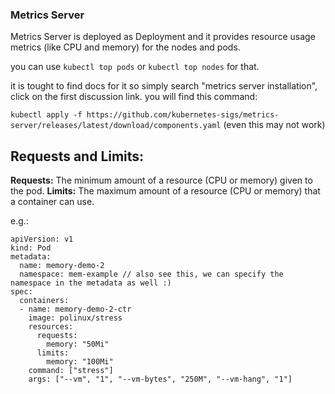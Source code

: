 ### Metrics Server

Metrics Server is deployed as Deployment and it provides resource usage metrics (like CPU and memory) for the nodes and pods.

you can use `kubectl top pods` or `kubectl top nodes` for that.

it is tought to find docs for it so simply search "metrics server installation", click on the first discussion link. you will find this command:

`kubectl apply -f https://github.com/kubernetes-sigs/metrics-server/releases/latest/download/components.yaml` (even this may not work) 

## Requests and Limits:

**Requests:** The minimum amount of a resource (CPU or memory) given to the pod.
**Limits:** The maximum amount of a resource (CPU or memory) that a container can use.

e.g.:

```
apiVersion: v1
kind: Pod
metadata:
  name: memory-demo-2
  namespace: mem-example // also see this, we can specify the namespace in the metadata as well :)
spec:
  containers:
  - name: memory-demo-2-ctr
    image: polinux/stress
    resources:
      requests:
        memory: "50Mi"
      limits:
        memory: "100Mi"
    command: ["stress"]
    args: ["--vm", "1", "--vm-bytes", "250M", "--vm-hang", "1"]
```
